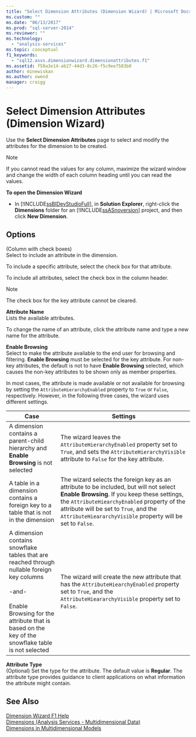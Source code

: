 ```yaml
---
title: "Select Dimension Attributes (Dimension Wizard) | Microsoft Docs"
ms.custom: ""
ms.date: "06/13/2017"
ms.prod: "sql-server-2014"
ms.reviewer: ""
ms.technology: 
  - "analysis-services"
ms.topic: conceptual
f1_keywords: 
  - "sql12.asvs.dimensionwizard.dimensionattributes.f1"
ms.assetid: f58a3e14-ab27-44d3-8c26-f5c9ee7583b0
author: minewiskan
ms.author: owend
manager: craigg
---
```

# Select Dimension Attributes (Dimension Wizard)
  Use the **Select Dimension Attributes** page to select and modify the attributes for the dimension to be created.  
  
> [!NOTE]  
>  If you cannot read the values for any column, maximize the wizard window and change the width of each column heading until you can read the values.  
  
 **To open the Dimension Wizard**  
  
-   In [!INCLUDE[ssBIDevStudioFull](../includes/ssbidevstudiofull-md.md)], in **Solution Explorer**, right-click the **Dimensions** folder for an [!INCLUDE[ssASnoversion](../includes/ssasnoversion-md.md)] project, and then click **New Dimension**.  
  
## Options  
 (Column with check boxes)  
 Select to include an attribute in the dimension.  
  
 To include a specific attribute, select the check box for that attribute.  
  
 To include all attributes, select the check box in the column header.  
  
> [!NOTE]  
>  The check box for the key attribute cannot be cleared.  
  
 **Attribute Name**  
 Lists the available attributes.  
  
 To change the name of an attribute, click the attribute name and type a new name for the attribute.  
  
 **Enable Browsing**  
 Select to make the attribute available to the end user for browsing and filtering. **Enable Browsing** must be selected for the key attribute. For non-key attributes, the default is not to have **Enable Browsing** selected, which causes the non-key attributes to be shown only as member properties.  
  
 In most cases, the attribute is made available or not available for browsing by setting the `AttributeHierarchyEnabled` property to `True` or `False`, respectively. However, in the following three cases, the wizard uses different settings.  
  
|Case|Settings|  
|----------|--------------|  
|A dimension contains a parent-child hierarchy and **Enable Browsing** is not selected|The wizard leaves the `AttributeHierarchyEnabled` property set to `True`, and sets the `AttributeHierarchyVisible` attribute to `False` for the key attribute.|  
|A table in a dimension contains a foreign key to a table that is not in the dimension|The wizard selects the foreign key as an attribute to be included, but will not select **Enable Browsing**. If you keep these settings, the `AttributeHiearchyEnabled` property of the attribute will be set to `True`, and the `AttributeHieararchyVisible` property will be set to `False`.|  
|A dimension contains snowflake tables that are reached through nullable foreign key columns<br /><br /> -and-<br /><br /> Enable Browsing for the attribute that is based on the key of the snowflake table is not selected|The wizard will create the new attribute that has the `AttributeHiearchyEnabled` property set to `True`, and the `AttributeHieararchyVisible` property set to `False`.|  
  
 **Attribute Type**  
 (Optional) Set the type for the attribute. The default value is **Regular**. The attribute type provides guidance to client applications on what information the attribute might contain.  
  
## See Also  
 [Dimension Wizard F1 Help](dimension-wizard-f1-help.md)   
 [Dimensions &#40;Analysis Services - Multidimensional Data&#41;](multidimensional-models-olap-logical-dimension-objects/dimensions-analysis-services-multidimensional-data.md)   
 [Dimensions in Multidimensional Models](multidimensional-models/dimensions-in-multidimensional-models.md)  
  
  
